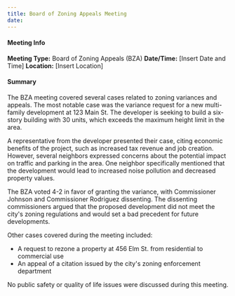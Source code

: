 ```yaml
---
title: Board of Zoning Appeals Meeting
date: 
---
```

#### Meeting Info
**Meeting Type:** Board of Zoning Appeals (BZA)
**Date/Time:** [Insert Date and Time]
**Location:** [Insert Location]

#### Summary

The BZA meeting covered several cases related to zoning variances and appeals. The most notable case was the variance request for a new multi-family development at 123 Main St. The developer is seeking to build a six-story building with 30 units, which exceeds the maximum height limit in the area.

A representative from the developer presented their case, citing economic benefits of the project, such as increased tax revenue and job creation. However, several neighbors expressed concerns about the potential impact on traffic and parking in the area. One neighbor specifically mentioned that the development would lead to increased noise pollution and decreased property values.

The BZA voted 4-2 in favor of granting the variance, with Commissioner Johnson and Commissioner Rodriguez dissenting. The dissenting commissioners argued that the proposed development did not meet the city's zoning regulations and would set a bad precedent for future developments.

Other cases covered during the meeting included:

* A request to rezone a property at 456 Elm St. from residential to commercial use
* An appeal of a citation issued by the city's zoning enforcement department

No public safety or quality of life issues were discussed during this meeting.

